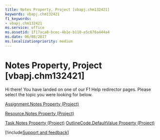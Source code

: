 ```yaml
---
title: Notes Property, Project [vbapj.chm132421]
keywords: vbapj.chm132421
f1_keywords:
- vbapj.chm132421
ms.service: office
ms.assetid: 1f17aca8-bcec-4b1e-b110-e5c676a444a4
ms.date: 06/08/2017
ms.localizationpriority: medium
---
```



# Notes Property, Project [vbapj.chm132421]

Hi there! You have landed on one of our F1 Help redirector pages. Please select the topic you were looking for below.

[Assignment.Notes Property (Project)](https://msdn.microsoft.com/library/91915e62-bd93-3671-a232-05cb99836428%28Office.15%29.aspx)

[Resource.Notes Property (Project)](https://msdn.microsoft.com/library/63916a17-8ac0-e921-a29f-4d315c6cbc79%28Office.15%29.aspx)

[Task.Notes Property (Project)](https://msdn.microsoft.com/library/65eecb2e-9116-2b00-8fb1-6df471a88f1d%28Office.15%29.aspx)
[OutlineCode.DefaultValue Property (Project)](https://msdn.microsoft.com/library/8b62d945-d98c-923c-2829-e50e51cd45b6%28Office.15%29.aspx)

[!include[Support and feedback](~/includes/feedback-boilerplate.md)]
